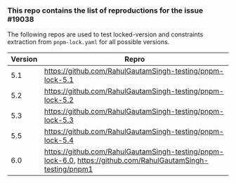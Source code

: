 ### This repo contains the list of reproductions for the issue #19038

The following repos are used to test locked-version and constraints extraction from `pnpm-lock.yaml` for all possible versions.

|Version|Repro|
|--|--|
|5.1|https://github.com/RahulGautamSingh-testing/pnpm-lock-5.1|
|5.2|https://github.com/RahulGautamSingh-testing/pnpm-lock-5.2|
|5.3|https://github.com/RahulGautamSingh-testing/pnpm-lock-5.3|
|5.5|https://github.com/RahulGautamSingh-testing/pnpm-lock-5.4|
|6.0|https://github.com/RahulGautamSingh-testing/pnpm-lock-6.0, https://github.com/RahulGautamSingh-testing/pnpm1|

